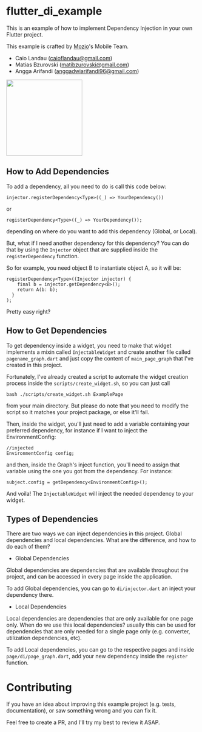 # flutter_di_example

This is an example of how to implement Dependency Injection in your own Flutter project.

This example is crafted by [Mozio](http://www.mozio.com)'s Mobile Team.
- Caio Landau (caioflandau@gmail.com)
- Matias Bzurovski (matibzurovski@gmail.com)
- Angga Arifandi (anggadwiarifandi96@gmail.com) 

<img src="https://user-images.githubusercontent.com/12998697/79983743-5c9ccd00-84d2-11ea-8f38-9e6429100fd8.png" width="200"/>

## How to Add Dependencies

To add a dependency, all you need to do is call this code below:

```
injector.registerDependency<Type>((_) => YourDependency())
```

or

```
registerDependency<Type>((_) => YourDependency());
```

depending on where do you want to add this dependency (Global, or Local).

But, what if I need another dependency for this dependency?
You can do that by using the `Injector` object that are supplied inside the 
`registerDependency` function.

So for example, you need object B to instantiate object A, so it will be:

```
registerDependency<Type>((Injector injector) {
    final b = injector.getDependency<B>();
    return A(b: b);
  }
);
```

Pretty easy right?
## How to Get Dependencies

To get dependency inside a widget, you need to make that widget implements 
a mixin called `InjectableWidget` and create another file called `pagename_graph.dart`
and just copy the content of `main_page_graph` that I've created in this project.

Fortunately, I've already created a script to automate the widget creation 
process inside the `scripts/create_widget.sh`, so you can just call

```
bash ./scripts/create_widget.sh ExamplePage
```

from your main directory. But please do note that you need to modify
 the script so it matches your project package, or else it'll fail.
 
Then, inside the widget, you'll just need to add a variable containing your
preferred dependency, for instance if I want to inject the EnvironmentConfig:

```
//injected
EnvironmentConfig config;
```

and then, inside the Graph's inject function, you'll need to assign that
variable using the one you got from the dependency. For instance:

```
subject.config = getDependency<EnvironmentConfig>();
```

And voila! The `InjectableWidget` will inject the needed dependency to your widget.

## Types of Dependencies
There are two ways we can inject dependencies in this project. Global dependencies 
and local dependencies. What are the difference, and how to do each of them?

- Global Dependencies

Global dependencies are dependencies that are available throughout the project, 
and can be accessed in every page inside the application.

To add Global dependencies, you can go to `di/injector.dart` an inject your
dependency there.

- Local Dependencies

Local dependencies are dependencies that are only available for one page only.
When do we use this local dependencies? usually this can be used for dependencies
that are only needed for a single page only (e.g. converter, utilization dependencies, etc).

To add Local dependencies, you can go to the respective pages and inside
 `page/di/page_graph.dart`, add your new dependency inside the `register`
 function.

# Contributing
If you have an idea about improving this example project (e.g. tests, documentation), 
or saw something wrong and you can fix it.

Feel free to create a PR, and I'll try my best to review it ASAP.